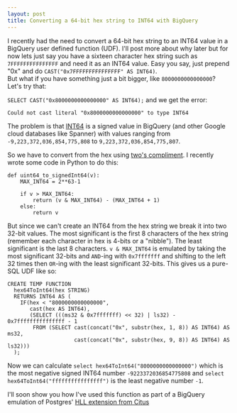 ```yaml
---
layout: post
title: Converting a 64-bit hex string to INT64 with BigQuery
---
```


I recently had the need to convert a 64-bit hex string to an INT64 value in a BigQuery
user defined function (UDF).  I'll post more about why later but for now lets just say
you have a sixteen character hex string such as `7FFFFFFFFFFFFFFF` and need it as an INT64
value.  Easy you say, just prepend "0x" and do `CAST("0x7FFFFFFFFFFFFFFF" AS INT64)`.  
But what if you have something just a bit bigger, like `8000000000000000`?  Let's try that:

`SELECT CAST("0x8000000000000000" AS INT64);`
and we get the error:

`Could not cast literal "0x8000000000000000" to type INT64`

The problem is that [INT64]([https://cloud.google.com/bigquery/docs/reference/standard-sql/data-types#integer-type]) is a signed value in BigQuery (and other Google cloud databases like
Spanner) with values ranging from `-9,223,372,036,854,775,808` to `9,223,372,036,854,775,807`.

So we have to convert from the hex using [two's compliment](https://en.wikipedia.org/wiki/Two%27s_complement). 
I recently wrote some code in Python to do this:
```
def uint64_to_signedInt64(v):
    MAX_INT64 = 2**63-1

    if v > MAX_INT64:
        return (v & MAX_INT64) - (MAX_INT64 + 1)
    else:
        return v
```
But since we can't create an INT64 from the hex string we break it into two 32-bit values.  The most
significant is the first 8 characters of the hex string (remember each character in hex is 4-bits or a "nibble"). 
The least significant is the last 8 characters.  `v & MAX_INT64` is emulated by taking the most significant 32-bits
and `AND`-ing with `0x7fffffff` and shifting to the left 32 times then `OR`-ing with the least significant 32-bits.
This gives us a pure-SQL UDF like so:
```
CREATE TEMP FUNCTION
  hex64ToInt64(hex STRING)
  RETURNS INT64 AS (
    IF(hex < "8000000000000000", 
       cast(hex AS INT64), 
       (SELECT (((ms32 & 0x7fffffff) << 32) | ls32) - 0x7fffffffffffffff - 1 
        FROM (SELECT cast(concat("0x", substr(hex, 1, 8)) AS INT64) AS ms32, 
                     cast(concat("0x", substr(hex, 9, 8)) AS INT64) AS ls32)))
  );
```

Now we can calculate `select hex64ToInt64("8000000000000000")` which is the most negative signed INT64 number `-9223372036854775808`
and `select hex64ToInt64("ffffffffffffffff")` is the least negative number `-1`.

I'll soon show you how I've used this function as part of a BigQuery emulation of Postgres' [HLL extension from Citus](https://github.com/citusdata/postgresql-hll)
